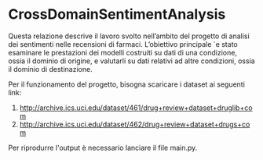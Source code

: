 # CrossDomainSentimentAnalysis

Questa relazione descrive il lavoro svolto nell’ambito del progetto di analisi dei sentimenti nelle recensioni di farmaci. L’obiettivo principale `e stato esaminare le prestazioni dei modelli costruiti su dati di una condizione, ossia il dominio di origine, e valutarli su dati relativi ad altre condizioni, ossia il dominio di destinazione.

Per il funzionamento del progetto, bisogna scaricare i dataset ai seguenti link:
1. http://archive.ics.uci.edu/dataset/461/drug+review+dataset+druglib+com
2. http://archive.ics.uci.edu/dataset/462/drug+review+dataset+drugs+com

Per riprodurre l'output è necessario lanciare il file main.py.

